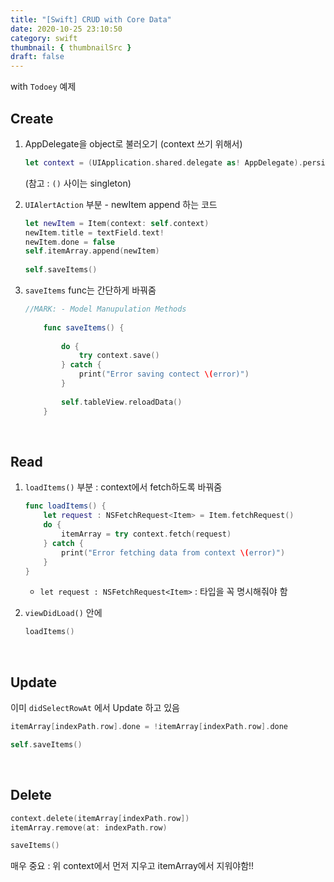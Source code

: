 ```yaml
---
title: "[Swift] CRUD with Core Data"
date: 2020-10-25 23:10:50
category: swift
thumbnail: { thumbnailSrc }
draft: false
---
```


with `Todoey` 예제

## Create

1. AppDelegate을 object로 불러오기 (context 쓰기 위해서)

    ```swift
    let context = (UIApplication.shared.delegate as! AppDelegate).persistentContainer.viewContext
    ```

    (참고 : `()` 사이는 singleton)

2. `UIAlertAction` 부분 - newItem append 하는 코드

    ```swift
    let newItem = Item(context: self.context)
    newItem.title = textField.text!
    newItem.done = false
    self.itemArray.append(newItem)
            
    self.saveItems()
    ```

3. `saveItems` func는 간단하게 바꿔줌

    ```swift
    //MARK: - Model Manupulation Methods
        
        func saveItems() {
            
            do {
                try context.save()
            } catch {
                print("Error saving contect \(error)")
            }
            
            self.tableView.reloadData()
        }
    ```


<br>


## Read

1. `loadItems()` 부분 : context에서 fetch하도록 바꿔줌

    ```swift
    func loadItems() {
        let request : NSFetchRequest<Item> = Item.fetchRequest()
        do {
            itemArray = try context.fetch(request)
        } catch {
            print("Error fetching data from context \(error)")
        }
    }
    ```

    - `let request : NSFetchRequest<Item>` : 타입을 꼭 명시해줘야 함
2. `viewDidLoad()` 안에

    ```swift
    loadItems()
    ```


<br>



## Update

이미 `didSelectRowAt` 에서 Update 하고 있음

```swift
itemArray[indexPath.row].done = !itemArray[indexPath.row].done

self.saveItems()
```


<br>




## Delete

```swift
context.delete(itemArray[indexPath.row])
itemArray.remove(at: indexPath.row)

saveItems()
```

매우 중요 : 위 context에서 먼저 지우고 itemArray에서 지워야함!!
